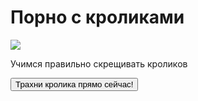 <!DOCTYPE html>
<html lang="en">
<head>
    <meta charset="UTF-8">
    <meta name="viewport" content="width=device-width, initial-scale=1.0">
    <title>Ебалай</title>
    <link rel="stylesheet" href="./css.css">
    <style>
        .body{
            background-color: black;
        }
    </style>
</head>
<body>
    <div class="main">
        <h1>Порно с кроликами</h1>
        <img src="https://ferma-biz.ru/wp-content/uploads/2022/08/kroliki-porody-baran-opisanie-raznovidnosti-i-usloviya-soderzhaniya.jpg">
        <p>Учимся правильно скрещивать кроликов</p>
        <button id="buy">Трахни кролика прямо сейчас!</button>
    </div>
</body>
</html>
